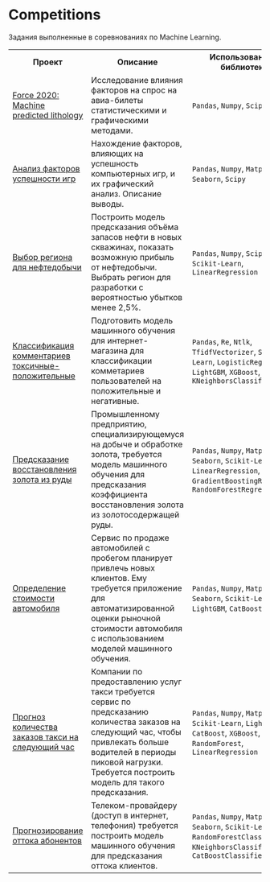 # Competitions
Задания выполненные в соревнованиях по Machine Learning.

<table>
	<tr>
		<th>Проект</th>
		<th>Описание</th>
		<th>Использованные библиотеки</th>
	</tr>
	<tr>
		<td>
			<a href="https://github.com/Narboro/Competitions/tree/main/Force%202020:%20Machine%20predicted%20lithology" alt="Force 2020: Machine predicted lithology">Force 2020: Machine predicted lithology</a>
		</td>
		<td>
			Исследование влияния факторов на спрос на авиа-билеты статистическими и графическими методами.
		</td>
		<td>
			<code>Pandas</code>, <code>Numpy</code>, <code>Scipy</code>
		</td>
	</tr>
	<tr>
		<td>
			<a href="https://github.com/Narboro/Yandex.Praktikum/tree/master/%D0%90%D0%BD%D0%B0%D0%BB%D0%B8%D0%B7%20%D1%84%D0%B0%D0%BA%D1%82%D0%BE%D1%80%D0%BE%D0%B2%20%D1%83%D1%81%D0%BF%D0%B5%D1%88%D0%BD%D0%BE%D1%81%D1%82%D0%B8%20%D0%B8%D0%B3%D1%80" alt="Анализ факторов успешности игр">Анализ факторов успешности игр</a>
		</td>
		<td>
			Нахождение факторов, влияющих на успешность компьютерных игр, и их графический анализ. Описание выводы.
		</td>
		<td>
			<code>Pandas</code>, <code>Numpy</code>, <code>Matplotlib</code>, <code>Seaborn</code>, <code>Scipy</code>
		</td>
	</tr>
	<tr>
		<td>
			<a href="https://github.com/Narboro/Yandex.Praktikum/tree/master/%D0%92%D1%8B%D0%B1%D0%BE%D1%80%20%D1%80%D0%B5%D0%B3%D0%B8%D0%BE%D0%BD%D0%B0%20%D0%B4%D0%BB%D1%8F%20%D0%BD%D0%B5%D1%84%D1%82%D0%B5%D0%B4%D0%BE%D0%B1%D1%8B%D1%87%D0%B8" alt="Выбор региона для нефтедобычи">Выбор региона для нефтедобычи</a>
		</td>
		<td>
			Построить модель предсказания объёма запасов нефти в новых скважинах, показать возможную прибыль от нефтедобычи. Выбрать регион для разработки с вероятностью убытков менее 2,5%.
		</td>
		<td>
			<code>Pandas</code>, <code>Numpy</code>, <code>Scipy</code>, <code>Scikit-Learn</code>, <code>LinearRegression</code>
		</td>
	</tr>
	<tr>
		<td>
			<a href="https://github.com/Narboro/Yandex.Praktikum/tree/master/%D0%9A%D0%BB%D0%B0%D1%81%D1%81%D0%B8%D1%84%D0%B8%D0%BA%D0%B0%D1%86%D0%B8%D1%8F%20%D0%BA%D0%BE%D0%BC%D0%BC%D0%B5%D0%BD%D1%82%D0%B0%D1%80%D0%B8%D0%B5%D0%B2%20%D1%82%D0%BE%D0%BA%D1%81%D0%B8%D1%87%D0%BD%D1%8B%D0%B5-%D0%BF%D0%BE%D0%BB%D0%BE%D0%B6%D0%B8%D1%82%D0%B5%D0%BB%D1%8C%D0%BD%D1%8B%D0%B5" alt="Классификация комментариев токсичные-положительные">Классификация комментариев токсичные-положительные</a>
		</td>
		<td>
			Подготовить модель машинного обучения для интернет-магазина для классификации комметариев пользователей на положительные и негативные.
		</td>
		<td>
			<code>Pandas</code>, <code>Re</code>, <code>Ntlk</code>, <code>TfidfVectorizer</code>, <code>Scikit-Learn</code>, <code>LogisticRegression</code>, <code>LightGBM</code>, <code>XGBoost</code>, <code>KNeighborsClassifier</code>
		</td>
	</tr>
	<tr>
		<td>
			<a href="https://github.com/Narboro/Yandex.Praktikum/tree/master/%D0%9F%D1%80%D0%B5%D0%B4%D1%81%D0%BA%D0%B0%D0%B7%D0%B0%D0%BD%D0%B8%D0%B5%20%D0%B2%D0%BE%D1%81%D1%81%D1%82%D0%B0%D0%BD%D0%BE%D0%B2%D0%BB%D0%B5%D0%BD%D0%B8%D1%8F%20%D0%B7%D0%BE%D0%BB%D0%BE%D1%82%D0%B0%20%D0%B8%D0%B7%20%D1%80%D1%83%D0%B4%D1%8B" alt="Предсказание восстановления золота из руды">Предсказание восстановления золота из руды</a>
		</td>
		<td>
			Промышленному предприятию, специализирующемуся на добыче и обработке золота, требуется модель машинного обучения для предсказания коэффициента восстановления золота из золотосодержащей руды.
		</td>
		<td>
			<code>Pandas</code>, <code>Numpy</code>, <code>Matplotlib</code>, <code>Seaborn</code>, <code>Scikit-Learn</code>, <code>LinearRegression</code>, <code>GradientBoostingRegressor</code>, <code>RandomForestRegressor</code>
		</td>
	</tr>
	<tr>
		<td>
			<a href="https://github.com/Narboro/Yandex.Praktikum/tree/master/%D0%9E%D0%BF%D1%80%D0%B5%D0%B4%D0%B5%D0%BB%D0%B5%D0%BD%D0%B8%D0%B5%20%D1%81%D1%82%D0%BE%D0%B8%D0%BC%D0%BE%D1%81%D1%82%D0%B8%20%D0%B0%D0%B2%D1%82%D0%BE%D0%BC%D0%BE%D0%B1%D0%B8%D0%BB%D1%8F" alt="Определение стоимости автомобиля">Определение стоимости автомобиля</a>
		</td>
		<td>
			Сервис по продаже автомобилей с пробегом планирует привлечь новых клиентов. Ему требуется приложение для автоматизированной оценки рыночной стоимости автомобиля с использованием моделей машинного обучения.
		</td>
		<td>
			<code>Pandas</code>, <code>Numpy</code>, <code>Matplotlib</code>, <code>Seaborn</code>, <code>Scikit-Learn</code>, <code>LightGBM</code>, <code>CatBoost</code>
		</td>
	</tr>
	<tr>
		<td>
			<a href="https://github.com/Narboro/Yandex.Praktikum/tree/master/%D0%9F%D1%80%D0%BE%D0%B3%D0%BD%D0%BE%D0%B7%20%D0%BA%D0%BE%D0%BB%D0%B8%D1%87%D0%B5%D1%81%D1%82%D0%B2%D0%B0%20%D0%B7%D0%B0%D0%BA%D0%B0%D0%B7%D0%BE%D0%B2%20%D1%82%D0%B0%D0%BA%D1%81%D0%B8%20%D0%BD%D0%B0%20%D1%81%D0%BB%D0%B5%D0%B4%D1%83%D1%8E%D1%89%D0%B8%D0%B9%20%D1%87%D0%B0%D1%81" alt="Прогноз количества заказов такси на следующий час">Прогноз количества заказов такси на следующий час</a>
		</td>
		<td>
			Компании по предоставлению услуг такси требуется сервис по предсказанию количества заказов на следующий час, чтобы привлекать больше водителей в периоды пиковой нагрузки. Требуется построить модель для такого предсказания.
		</td>
		<td>
			<code>Pandas</code>, <code>Numpy</code>, <code>Matplotlib</code>, <code>Scikit-Learn</code>, <code>LightGBM</code>, <code>CatBoost</code>, <code>XGBoost</code>, <code>RandomForest</code>, <code>LinearRegression</code>
		</td>
	</tr>
	<tr>
		<td>
			<a href="https://github.com/Narboro/Yandex.Praktikum/tree/master/%D0%9F%D1%80%D0%BE%D0%B3%D0%BD%D0%BE%D0%B7%D0%B8%D1%80%D0%BE%D0%B2%D0%B0%D0%BD%D0%B8%D0%B5%20%D0%BE%D1%82%D1%82%D0%BE%D0%BA%D0%B0%20%D0%B0%D0%B1%D0%BE%D0%BD%D0%B5%D0%BD%D1%82%D0%BE%D0%B2" alt="Прогнозирование оттока абонентов">Прогнозирование оттока абонентов</a>
		</td>
		<td>
			Телеком-провайдеру (доступ в интернет, телефония) требуется построить модель машинного обучения для предсказания оттока клиентов.
		</td>
		<td>
			<code>Pandas</code>, <code>Numpy</code>, <code>Matplotlib</code>, <code>Seaborn</code>, <code>Scikit-Learn</code>, <code>RandomForestClassifier</code>, <code>KNeighborsClassifier</code>, <code>SVC</code>, <code>CatBoostClassifier</code>
		</td>
	</tr>
</table>
